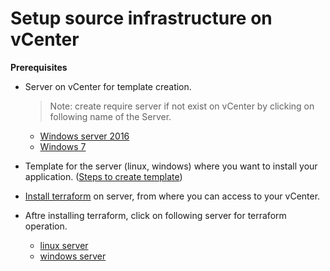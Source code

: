 # Setup source infrastructure on vCenter
**Prerequisites**
* Server on vCenter for template creation.
    > Note: create require server if not exist on vCenter by clicking on following name of the Server.
    * [Windows server 2016](../prerequisites/os/windows-template-creation.md)
    * [Windows 7](../prerequisites/os/windows7-template-creation.md)

* Template for the server (linux, windows) where you want to install your application. ([Steps to create template](https://docs.vmware.com/en/VMware-vSphere/6.7/com.vmware.vsphere.vm_admin.doc/GUID-FE6DE4DF-FAD0-4BB0-A1FD-AFE9A40F4BFE.html))


* [Install terraform](https://learn.hashicorp.com/terraform/getting-started/install.html) on server, from where you can access to your vCenter.
* Aftre installing terraform, click on following server for terraform operation.
    * [linux server](../terraform-scripts/linux/)
    * [windows server](../terraform-scripts/windows/)